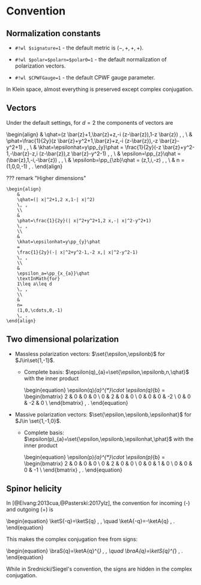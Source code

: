 # Convention

<span hidden> $
\newcommand{\phat}{\hat{p}}
\newcommand{\qhat}{\hat{q}}
\newcommand{\khat}{\hat{k}}
\newcommand{\epsilonb}{\bar{\epsilon}}
\newcommand{\epsilonhat}{\hat{\epsilon}}
$ </span>

## Normalization constants

* `#!wl $signature=1` - the default metric is $(-,+,+,+)$.

* `#!wl $polar=$polarn=$polar0=1` - the default normalization of polarization vectors.

* `#!wl $CPWFGauge=1` - the default CPWF gauge parameter.

In Klein space, almost everything is preserved except complex conjugation.

## Vectors

Under the default settings, for $d=2$ the components of vectors are

\begin{align}
    &
    \qhat=(z \bar{z}+1,\bar{z}+z,-i (z-\bar{z}),1-z \bar{z})
    \, ,
    \\
    &
    \phat=\frac{1}{2y}(z \bar{z}+y^2+1,\bar{z}+z,-i (z-\bar{z}),-z \bar{z}-y^2+1)
    \, ,
    \\
    &
    \khat=\epsilonhat=y\pp_{y}\phat
    =
    \frac{1}{2y}(-z \bar{z}+y^2-1,-\bar{z}-z,i (z-\bar{z}),z \bar{z}-y^2-1)
    \, ,
    \\
    &
    \epsilon=\pp_{z}\qhat
    =
    (\bar{z},1,-i,-\bar{z})
    \, ,
    \\
    &
    \epsilonb=\pp_{\zb}\qhat
    =
    (z,1,i,-z)
    \, ,
    \\
    &
    n
    =
    (1,0,0,-1)
    \, .
\end{align}

??? remark "Higher dimensions"

    \begin{align}
        &
        \qhat=(| x|^2+1,2 x,1-| x|^2)
        \, ,
        \\
        &
        \phat=\frac{1}{2y}(| x|^2+y^2+1,2 x,-| x|^2-y^2+1)
        \, ,
        \\
        &
        \khat=\epsilonhat=y\pp_{y}\phat
        =
        \frac{1}{2y}(-| x|^2+y^2-1,-2 x,| x|^2-y^2-1)
        \, ,
        \\
        &
        \epsilon_a=\pp_{x_{a}}\qhat
        \textInMath{for}
        1\leq a\leq d
        \, ,
        \\
        &
        n=
        (1,0,\cdots,0,-1)
        \, .
    \end{align}

    

## Two dimensional polarization

* Massless polarization vectors: $\set{\epsilon,\epsilonb}$ for $J\in\set{1,-1}$.

    * Complete basis: $\epsilon(q)_{a}=\set{\epsilon,\epsilonb,n,\qhat}$ with the inner product

        \begin{equation}
            \epsilon(q)_{a}^{*}\cdot \epsilon(q)_{b}
            =
            \begin{bmatrix}
                2 & 0 & 0 & 0 \\
                0 & 2 & 0 & 0 \\
                0 & 0 & 0 & -2 \\
                0 & 0 & -2 & 0 \\
            \end{bmatrix}
            \, .
        \end{equation}

* Massive polarization vectors: $\set{\epsilon,\epsilonb,\epsilonhat}$ for $J\in \set{1,-1,0}$.

    * Complete basis: $\epsilon(p)_{a}=\set{\epsilon,\epsilonb,\epsilonhat,\phat}$ with the inner product

        \begin{equation}
            \epsilon(p)_{a}^{*}\cdot \epsilon(p)_{b}
            =
            \begin{bmatrix}
                2 & 0 & 0 & 0 \\
                0 & 2 & 0 & 0 \\
                0 & 0 & 1 & 0 \\
                0 & 0 & 0 & -1 \\
            \end{bmatrix}
            \, .
        \end{equation}

## Spinor helicity

In [@Elvang:2013cua,@Pasterski:2017ylz], the convention for incoming (-) and outgoing (+) is

\begin{equation}
    \ketS{-q}=\ketS{q}
    \, ,
    \quad
    \ketA{-q}=-\ketA{q}
    \, .
\end{equation}

This makes the complex conjugation free from signs:

\begin{equation}
    \braS{q}=\ketA{q}^{*}
    \, ,
    \quad
    \braA{q}=\ketS{q}^{*}
    \, .
\end{equation}

While in Srednicki/Siegel's convention, the signs are hidden in the complex conjugation.